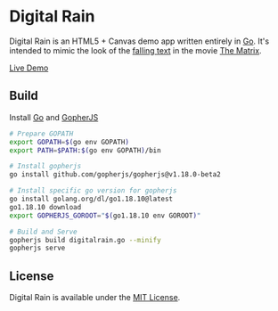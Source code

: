 Digital Rain
============

Digital Rain is an HTML5 + Canvas demo app written entirely in [Go](http://golang.org/).
It's intended to mimic the look of the [falling text](https://www.youtube.com/watch?v=rpWrtXyEAN0) in the movie [The Matrix](http://www.imdb.com/title/tt0133093/).

[Live Demo](http://tidwall.com/digitalrain/)

Build
-----

Install [Go](http://golang.org/) and [GopherJS](http://github.com/gopherjs/gopherjs)

```bash
# Prepare GOPATH
export GOPATH=$(go env GOPATH)
export PATH=$PATH:$(go env GOPATH)/bin

# Install gopherjs
go install github.com/gopherjs/gopherjs@v1.18.0-beta2

# Install specific go version for gopherjs
go install golang.org/dl/go1.18.10@latest
go1.18.10 download
export GOPHERJS_GOROOT="$(go1.18.10 env GOROOT)"

# Build and Serve
gopherjs build digitalrain.go --minify
gopherjs serve
```

License
-------

Digital Rain is available under the [MIT License](http://github.com/tidwall/digitalrain/LICENSE).
